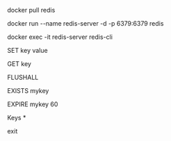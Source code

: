 docker pull redis

docker run --name redis-server -d -p 6379:6379 redis

docker exec -it redis-server redis-cli

SET key value

<!-- SET mykey "Hello, Redis!" -->

GET key

<!-- GET mykey -->

FLUSHALL

EXISTS mykey 
<!-- בדיקה אם מפתח קיים -->

EXPIRE mykey 60
<!-- הגדרת זמן למפתח במספר שניות -->

Keys * 
<!-- רשימת כל המפתחות -->

exit
